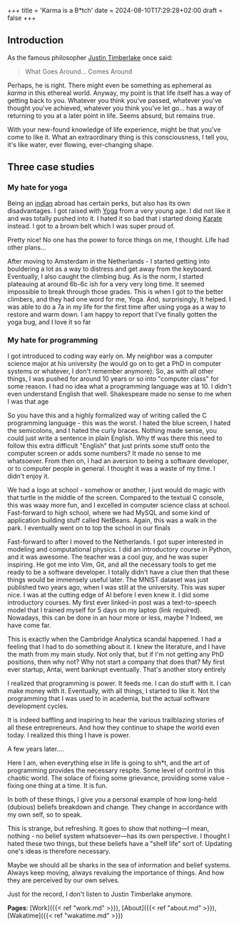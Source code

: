 +++
title = 'Karma is a B*tch'
date = 2024-08-10T17:29:28+02:00
draft = false
+++

## Introduction

As the famous philosopher [Justin Timberlake](https://en.wikipedia.org/wiki/Justin_Timberlake) once said:
> What Goes Around... Comes Around

Perhaps, he is right.
There might even be something as ephemeral as _karma_ in this ethereal world.
Anyway, my point is that life itself has a way of getting back to you.
Whatever you think you've passed, whatever you've thought you've achieved,
whatever you think you've let go... has a way of returning to you at a later point in life.
Seems absurd, but remains true. 

With your new-found knowledge of life experience, might be that you've come to like it.
What an extraordinary thing is this consciousness, I tell you, it's like water, ever flowing, ever-changing shape.


## Three case studies


### My hate for yoga

Being an [indian](https://en.wikipedia.org/wiki/South_India) abroad has certain perks,
but also has its own disadvantages.
I got raised with [Yoga](https://en.wikipedia.org/wiki/Yoga) from a very young age.
I did not like it and was totally pushed into it.
I hated it so bad that i started doing [Karate](https://en.wikipedia.org/wiki/Karate) instead.
I got to a brown belt which I was super proud of.

Pretty nice!
No one has the power to force things on me, I thought.
Life had other plans...


After moving to Amsterdam in the Netherlands - I started getting into bouldering a lot as a way to distress and get away from the keyboard. Eventually, I also caught the climbing bug. As is the norm, I started plateauing at around 6b-6c ish for a very very long time. It seemed impossible to break through those grades. This is when I got to the better climbers, and they had one word for me, Yoga. And, surprisingly, It helped. I was able to do a 7a in my life for the first time after using yoga as a way to restore and warm down. I am happy to report that I've finally gotten the yoga bug, and I love it so far


### My hate for programming

I got introduced to coding way early on. My neighbor was a computer science major at his university (he would go on to get a PhD in computer systems or whatever, I don't remember anymore). So, as with all other things, I was pushed for around 10 years or so into "computer class" for some reason. I had no idea what a programming language was at 10. I didn't even understand English that well. Shakespeare made no sense to me when I was that age

So you have this and a highly formalized way of writing called the C programming language - this was the worst. I hated the blue screen, I hated the semicolons, and I hated the curly braces. Nothing made sense, you could just write a sentence in plain English. Why tf was there this need to follow this extra difficult "English" that just prints some stuff onto the computer screen or adds some numbers? It made no sense to me whatsoever. From then on, I had an aversion to being a software developer, or to computer people in general. I thought it was a waste of my time. I didn't enjoy it.


We had a logo at school - somehow or another, I just would do magic with that turtle in the middle of the screen. Compared to the textual C console, this was waay more fun, and I excelled in computer science class at school. Fast-forward to high school, where we had MySQL and some kind of application building stuff called NetBeans. Again, this was a walk in the park. I eventually went on to top the school in our finals


Fast-forward to after I moved to the Netherlands. I got super interested in modeling and computational physics. I did an introductory course in Python, and it was awesome. The teacher was a cool guy, and he was super inspiring. He got me into Vim, Git, and all the necessary tools to get me ready to be a software developer. I totally didn't have a clue then that these things would be immensely useful later. The MNIST dataset was just published two years ago, when I was still at the university. This was super nice. I was at the cutting edge of AI before I even knew it. I did some introductory courses. My first ever linked-in post was a text-to-speech model that I trained myself for 5 days on my laptop (link required). Nowadays, this can be done in an hour more or less, maybe ? Indeed, we have come far.

This is exactly when the Cambridge Analytica scandal happened. I had a feeling that I had to do something about it. I knew the literature, and I have the math from my main study. Not only that, but if I'm not getting any PhD positions, then why not? Why not start a company that does that? My first ever startup, Antai, went bankrupt eventually. That's another story entirely


I realized that programming is power. It feeds me. I can do stuff with it. I can make money with it. Eventually, with all things, I started to like it. Not the programming that I was used to in academia, but the actual software development cycles.

It is indeed baffling and inspiring to hear the various trailblazing stories of all these entrepreneurs. And how they continue to shape the world even today. I realized this thing I have is power.


A few years later....

Here I am, when everything else in life is going to sh*t, and the art of programming provides the necessary respite. Some level of control in this chaotic world. The solace of fixing some grievance, providing some value - fixing one thing at a time. It is fun.

In both of these things, I give you a personal example of how long-held (dubious) beliefs breakdown and change. They change in accordance with my own self, so to speak.

This is strange, but refreshing. It goes to show that nothing—I mean, nothing - no belief system whatsoever—has its own perspective. I thought I hated these two things, but these beliefs have a "shelf life" sort of. Updating one's ideas is therefore necessary.

Maybe we should all be sharks in the sea of information and belief systems. Always keep moving, always revaluing the importance of things. And how they are perceived by our own selves.


Just for the record, I don't listen to Justin Timberlake anymore. 

**Pages**: [Work]({{< ref "work.md" >}}), [About]({{< ref "about.md" >}}), [Wakatime]({{< ref "wakatime.md" >}})